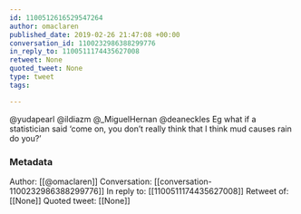 ```yaml
---
id: 1100512616529547264
author: omaclaren
published_date: 2019-02-26 21:47:08 +00:00
conversation_id: 1100232986388299776
in_reply_to: 1100511174435627008
retweet: None
quoted_tweet: None
type: tweet
tags:

---
```


@yudapearl @ildiazm @_MiguelHernan @deaneckles Eg what if a statistician said ‘come on, you don’t really think that I think mud causes rain do you?’

### Metadata

Author: [[@omaclaren]]
Conversation: [[conversation-1100232986388299776]]
In reply to: [[1100511174435627008]]
Retweet of: [[None]]
Quoted tweet: [[None]]
